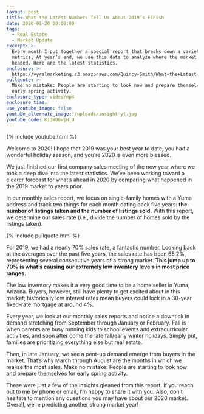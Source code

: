 ```yaml
---
layout: post
title: What the Latest Numbers Tell Us About 2019’s Finish
date: 2020-01-20 00:00:00
tags:
  - Real Estate
  - Market Update
excerpt: >-
  Every month I put together a special report that breaks down a variety of
  metrics; At year’s end, we use this data to analyze where the market is
  headed. Here are the latest statistics.
enclosure: >-
  https://vyralmarketing.s3.amazonaws.com/Quincy+Smith/What+the+Latest+Numbers+Tell+Us+About+2019s+Finish.mp4
pullquote: >-
  Make no mistake: People are starting to look now and prepare themselves for
  early spring activity.
enclosure_type: video/mp4
enclosure_time:
use_youtube_image: false
youtube_alternate_image: /uploads/insight-yt.jpg
youtube_code: Ki3W06wjH_U
---
```


{% include youtube.html %}

Welcome to 2020\! I hope that 2019 was your best year to date, you had a wonderful holiday season, and you’re 2020 is even more blessed.&nbsp;

We just finished our first company sales meeting of the new year where we took a deep dive into the latest statistics. We’ve been working toward a clearer forecast for what’s ahead in 2020 by comparing what happened in the 2019 market to years prior.&nbsp;

In our monthly sales report, we focus on single-family homes with a Yuma address and track two things for each month dating back five years: **the number of listings taken and the number of listings sold.** With this report, we determine our sales rate (i.e., divide the number of homes sold by the listings taken).

{% include pullquote.html %}

For 2019, we had a nearly 70% sales rate, a fantastic number. Looking back at the averages over the past five years, the sales rate has been 65.2%, representing several consecutive years of a strong market. **This jump up to 70% is what’s causing our extremely low inventory levels in most price ranges.**&nbsp;

The low inventory makes it a very good time to be a home seller in Yuma, Arizona. Buyers, however, still have plenty to get excited about in this market; historically low interest rates mean buyers could lock in a 30-year fixed-rate mortgage at around 4%.&nbsp;

Every year, we look at our monthly sales reports and notice a downtick in demand stretching from September through January or February. Fall is when parents are busy running kids to school events and extracurricular activities, and soon after come the late fall/early winter holidays. Simply put, families are prioritizing everything else but real estate.&nbsp;

Then, in late January, we see a pent-up demand emerge from buyers in the market. That’s why March through August are the months in which we realize the most sales. Make no mistake: People are starting to look now and prepare themselves for early spring activity.&nbsp;

These were just a few of the insights gleaned from this report. If you reach out to me by phone or email, I’m happy to share it with you. Also, don’t hesitate to mention any questions you may have about our 2020 market. Overall, we’re predicting another strong market year\!
